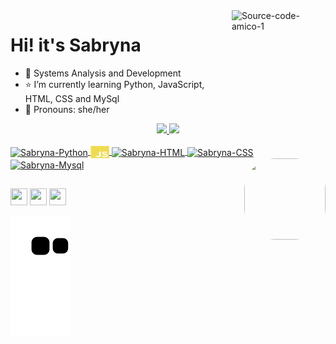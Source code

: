 <img align="right" height="150" width="150" src="https://i.ibb.co/16vJD3c/Source-code-amico-1.png" alt="Source-code-amico-1" border="0"/>
<h1>Hi! it's Sabryna</h1>

- 🌙 Systems Analysis and Development 
- ⭐ I’m currently learning Python, JavaScript, HTML, CSS and MySql
- 🌠 Pronouns: she/her

<div align="center">
  <a href="https://github.com/SabrynaRodrigues">
  <img height="130em" src="https://github-readme-stats.vercel.app/api?username=SabrynaRodrigues&show_icons=true&theme=nord&include_all_commits=true&count_private=true"/>
  <img height="130em" src="https://github-readme-stats.vercel.app/api/top-langs/?username=SabrynaRodrigues&layout=compact&langs_count=7&theme=nord"/>
  </div>
  <div style="display: inline_block"><br>
    <img align="center" alt="Sabryna-Python" height="30" width="30" src="https://cdn-icons-png.flaticon.com/512/5968/5968350.png">
  <img align="center" alt="Sabryna-Js" height="20" width="30" src="https://raw.githubusercontent.com/devicons/devicon/master/icons/javascript/javascript-plain.svg">
  <img align="center" alt="Sabryna-HTML" height="30" width="30" src="https://cdn-icons-png.flaticon.com/512/524/524545.png">
   <img align="center" alt="Sabryna-CSS" height="30" width="30" src="https://cdn-icons-png.flaticon.com/512/524/524554.png">
    <img align="center" alt="Sabryna-Mysql" height="30" width="30" src="https://cdn-icons-png.flaticon.com/512/5968/5968313.png">
    <img align="right" src="https://i.pinimg.com/originals/a2/b9/7f/a2b97fe49f8e5c914bea664ae079cd7b.gif" width="130" height="130" style="border-radius:50px" />
</div>
 
  ##
  
  <div> 
  <a href="https://instagram.com/sahyrodri" target="_blank"><img src="https://cdn.pixabay.com/photo/2021/06/15/12/14/instagram-6338392__340.png" height="27px" width="27px" target="_blank"></a>
     <a href = "mailto:sabrynarodrigues1804@gmail.com"><img src="https://cdn-icons-png.flaticon.com/512/185/185963.png" target="_blank" height="27px" width="27px"></a>
    <a href ="https://www.linkedin.com/in/sabrynarodrigues/"><img src="https://upload.wikimedia.org/wikipedia/commons/f/f8/LinkedIn_icon_circle.svg" target="blank" height="27px" width="27px"></a>
 
 
  ![Snake animation](https://github.com/SabrynaRodrigues/SabrynaRodrigues/blob/output/github-contribution-grid-snake.svg)
  </div>
    
